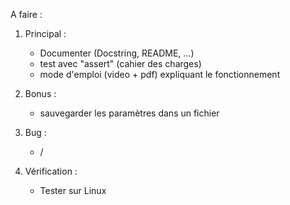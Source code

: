 A faire :


1. Principal :
   - Documenter (Docstring, README, ...)
   - test avec "assert" (cahier des charges)
   - mode d'emploi (video + pdf) expliquant le fonctionnement

2. Bonus :
   - sauvegarder les paramètres dans un fichier

3. Bug : 
   - / 

4. Vérification :
   - Tester sur Linux
